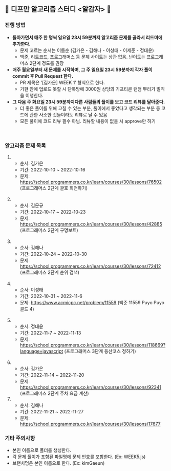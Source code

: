 ## 🥔 디프만 알고리즘 스터디 <알감자> 🥔

### 진행 방법

- <b>돌아가면서 매주 한 명씩 일요일 23시 59분까지 알고리즘 문제를 골라서 리드미에 추가한다.</b>
    - 문제 고르는 순서는 이름순 (김가은 - 김해나 - 이성태 - 이제준 - 정대윤)
    - 백준, 리트코드, 프로그래머스 등 문제 사이트는 상관 없음. 난이도는 프로그래머스 2단계 정도를 권장
-  <b>매주 월요일부터 새 문제를 시작하며, 그 주 일요일 23시 59분까지 각자 풀이 commit 후 Pull Request 한다.</b>
    - PR 제목은 '[김가은] WEEK 1' 형식으로 한다. 
    - 기한 안에 업로드 못할 시 단톡방에 3000원 상당의 기프티콘 랜덤 뿌리기 벌칙을 이행한다. 
- <b>그 다음 주 화요일 23시 59분까지다른 사람들의 풀이를 보고 코드 리뷰를 달아준다.</b>  
    - 더 좋은 풀이를 위해 고칠 수 있는 부분, 풀이에서 좋았다고 생각되는 부분 등 코드에 관한 사소한 것들이라도 리뷰로 달 수 있음
    - 모든 풀이에 코드 리뷰 필수 아님. 리뷰할 내용이 없을 시 approve만 하기
</br>

### 알고리즘 문제 목록

1.
    - 순서: 김가은
    - 기간: 2022-10-10 ~ 2022-10-16
    - 문제: https://school.programmers.co.kr/learn/courses/30/lessons/76502 (프로그래머스 2단계 괄호 회전하기)
    </br>
2.
    - 순서: 김문규
    - 기간: 2022-10-17 ~ 2022-10-23
    - 문제: https://school.programmers.co.kr/learn/courses/30/lessons/42885 (프로그래머스 2단계 구명보트)
    </br>
3.
    - 순서: 김해나
    - 기간: 2022-10-24 ~ 2022-10-30
    - 문제: https://school.programmers.co.kr/learn/courses/30/lessons/72412 (프로그래머스 2단계 순위 검색)
    </br>
4.
    - 순서: 이성태
    - 기간: 2022-10-31 ~ 2022-11-6
    - 문제: https://www.acmicpc.net/problem/11559 (백준 11559 Puyo Puyo 골드 4)
    </br>
5. 
    - 순서: 정대윤
    - 기간: 2022-11-7 ~ 2022-11-13
    - 문제: https://school.programmers.co.kr/learn/courses/30/lessons/118669?language=javascript (프로그래머스 3단계 등산코스 정하기)
    </br>
6. 
    - 순서: 김가은
    - 기간: 2022-11-14 ~ 2022-11-20
    - 문제: https://school.programmers.co.kr/learn/courses/30/lessons/92341 (프로그래머스 2단계 주차 요금 계산)
7.
    - 순서: 김해나
    - 기간: 2022-11-21 ~ 2022-11-27
    - 문제: https://school.programmers.co.kr/learn/courses/30/lessons/17677

### 기타 주의사항
- 본인 이름으로 폴더를 생성한다. 
- 각 문제 풀이가 포함된 파일명에 문제 번호를 포함한다. (Ex: WEEK5.js)
- 브랜치명은 본인 이름으로 한다. (Ex: kimGaeun)
